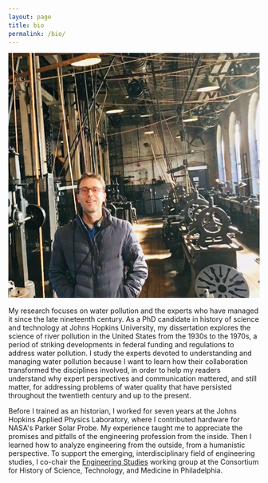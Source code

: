 ```yaml
---
layout: page
title: bio
permalink: /bio/
---
```


![](/assets/ryan.jpg)

My research focuses on water pollution and the experts who have managed it since the late nineteenth century. As a PhD candidate in history of science and technology at Johns Hopkins University, my dissertation explores the science of river pollution in the United States from the 1930s to the 1970s, a period of striking developments in federal funding and regulations to address water pollution. I study the experts devoted to understanding and managing water pollution because I want to learn how their collaboration transformed the disciplines involved, in order to help my readers understand why expert perspectives and communication mattered, and still matter, for addressing problems of water quality that have persisted throughout the twentieth century and up to the present.

Before I trained as an historian, I worked for seven years at the Johns Hopkins Applied Physics Laboratory, where I contributed hardware for NASA's Parker Solar Probe. My experience taught me to appreciate the promises and pitfalls of the engineering profession from the inside. Then I learned how to analyze engineering from the outside, from a humanistic perspective. To support the emerging, interdisciplinary field of engineering studies, I co-chair the [Engineering Studies](https://www.chstm.org/content/engineering-studies-0) working group at the Consortium for History of Science, Technology, and Medicine in Philadelphia.

